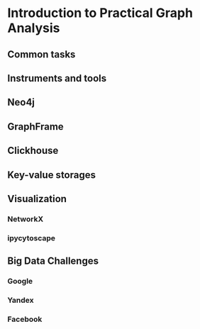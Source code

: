 # Introduction to Practical Graph Analysis
## Common tasks

## Instruments and tools

## Neo4j

## GraphFrame

## Clickhouse

## Key-value storages

## Visualization
### NetworkX
### ipycytoscape
## Big Data Challenges
### Google
### Yandex
### Facebook
